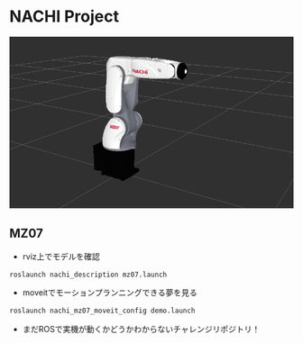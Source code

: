 # NACHI Project

![img](.image/header.png)

## MZ07
* rviz上でモデルを確認
```bash
roslaunch nachi_description mz07.launch
```

* moveitでモーションプランニングできる夢を見る
```bash
roslaunch nachi_mz07_moveit_config demo.launch
```

* まだROSで実機が動くかどうかわからないチャレンジリポジトリ！
